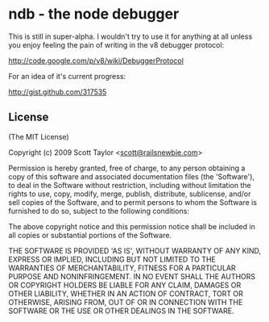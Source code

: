
# ndb - the node debugger

This is still in super-alpha.  I wouldn't try to use it for anything at all
unless you enjoy feeling the pain of writing in the v8 debugger protocol:

  http://code.google.com/p/v8/wiki/DebuggerProtocol

For an idea of it's current progress:

  http://gist.github.com/317535

## License 

(The MIT License)

Copyright (c) 2009 Scott Taylor &lt;scott@railsnewbie.com&gt;

Permission is hereby granted, free of charge, to any person obtaining
a copy of this software and associated documentation files (the
'Software'), to deal in the Software without restriction, including
without limitation the rights to use, copy, modify, merge, publish,
distribute, sublicense, and/or sell copies of the Software, and to
permit persons to whom the Software is furnished to do so, subject to
the following conditions:

The above copyright notice and this permission notice shall be
included in all copies or substantial portions of the Software.

THE SOFTWARE IS PROVIDED 'AS IS', WITHOUT WARRANTY OF ANY KIND,
EXPRESS OR IMPLIED, INCLUDING BUT NOT LIMITED TO THE WARRANTIES OF
MERCHANTABILITY, FITNESS FOR A PARTICULAR PURPOSE AND NONINFRINGEMENT.
IN NO EVENT SHALL THE AUTHORS OR COPYRIGHT HOLDERS BE LIABLE FOR ANY
CLAIM, DAMAGES OR OTHER LIABILITY, WHETHER IN AN ACTION OF CONTRACT,
TORT OR OTHERWISE, ARISING FROM, OUT OF OR IN CONNECTION WITH THE
SOFTWARE OR THE USE OR OTHER DEALINGS IN THE SOFTWARE.